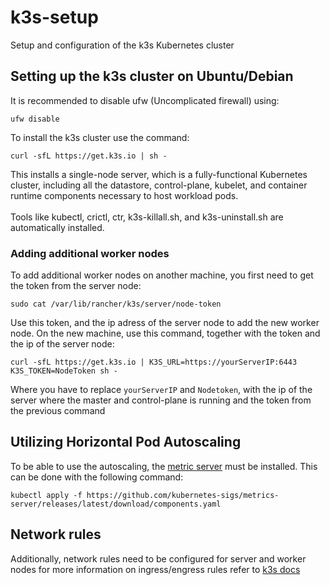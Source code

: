 # k3s-setup
Setup and configuration of the k3s Kubernetes cluster

## Setting up the k3s cluster on Ubuntu/Debian
It is recommended to disable ufw (Uncomplicated firewall) using:
``` 
ufw disable
```
To install the k3s cluster use the command:
```
curl -sfL https://get.k3s.io | sh -
```
This installs a single-node server, which is a fully-functional Kubernetes cluster, including all the datastore, control-plane, kubelet, and container runtime components necessary to host workload pods. <br/><br/>
Tools like kubectl, crictl, ctr, k3s-killall.sh, and k3s-uninstall.sh are automatically installed.
### Adding additional worker nodes
To add additional worker nodes on another machine, you first need to get the token from the server node:
```
sudo cat /var/lib/rancher/k3s/server/node-token
```
Use this token, and the ip adress of the server node to add the new worker node.
On the new machine, use this command, together with the token and the ip of the server node:
```
curl -sfL https://get.k3s.io | K3S_URL=https://yourServerIP:6443 K3S_TOKEN=NodeToken sh -
```
Where you have to replace `yourServerIP` and `Nodetoken`, with the ip of the server where the master and control-plane is running and the token from the previous command
## Utilizing Horizontal Pod Autoscaling
To be able to use the autoscaling, the [metric server](https://github.com/kubernetes-sigs/metrics-server#readme) must be installed. This can be done with the following command:
```
kubectl apply -f https://github.com/kubernetes-sigs/metrics-server/releases/latest/download/components.yaml
```

## Network rules
Additionally, network rules need to be configured for server and worker nodes
for more information on ingress/engress rules refer to [k3s docs](https://docs.k3s.io/installation/requirements?os=debian#networking)

